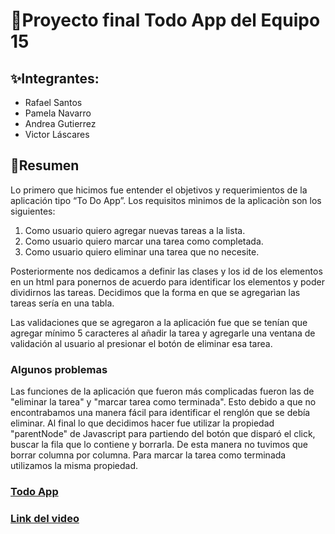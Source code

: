 # 🚀Proyecto final Todo App del Equipo 15 
## ✨Integrantes:
* Rafael Santos
* Pamela Navarro
* Andrea Gutierrez
* Victor Láscares
## 💬Resumen
<p> Lo primero que hicimos fue entender el objetivos y requerimientos  de la aplicación tipo “To Do App”. Los requisitos mìnimos de la aplicaciòn son los siguientes: </p>
<ol>
<li>Como usuario quiero agregar nuevas tareas a la lista.</li>
<li>Como usuario quiero marcar una tarea como completada.</li>
<li>Como usuario quiero eliminar una tarea que no necesite.</li>
</ol>
<p>Posteriormente nos dedicamos a definir las clases y los id de los elementos en un html para ponernos de acuerdo para identificar los elementos y poder dividirnos las tareas. Decidimos que la forma en que se agregarìan las tareas sería en una tabla. </p>
<p>Las validaciones que se agregaron a la aplicación fue que se tenían que agregar mínimo 5 caracteres al añadir la tarea y agregarle una ventana de validación al usuario al presionar el botón de eliminar esa tarea.
</p>
<h3>Algunos problemas</h3>
<p>Las funciones de la aplicación que fueron más complicadas fueron las de "eliminar la tarea" y "marcar tarea como terminada". Esto debido a que no encontrabamos una manera fácil para identificar el renglón que se debía eliminar. Al final lo que decidimos hacer fue utilizar la propiedad "parentNode" de Javascript para partiendo del botón que disparó el click, buscar la fila que lo contiene y borrarla. De esta manera no tuvimos que borrar columna por columna. Para marcar la tarea como terminada utilizamos la misma propiedad. </p>

### [Todo App](https://rafaelasantostrujillo.github.io/proyectoTodoAppEquipo15/ "Todo App en Github pages")
### [Link del video](https://www.youtube.com/watch?v=ds5EMFagLpQ/ "Link del video")